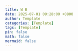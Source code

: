 ```yaml
---
title: W B
date: 2025-07-01 09:28:00 +0800
author: Template
categories: [Template]
tags: [Template]
pin: false
math: false
mermaid: false
---
```


